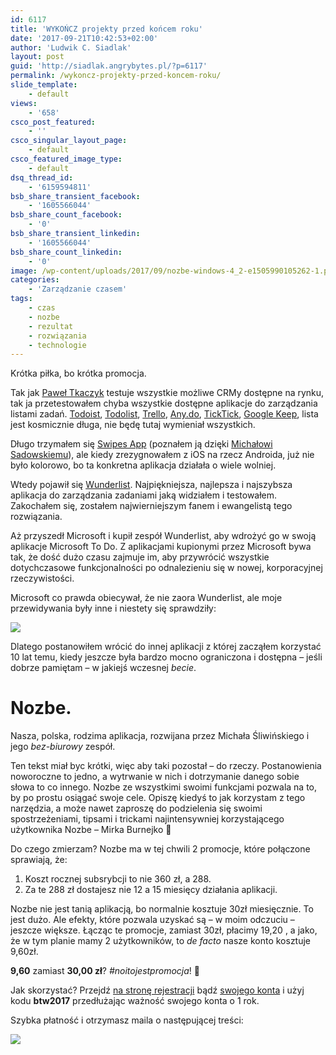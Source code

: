 ```yaml
---
id: 6117
title: 'WYKOŃCZ projekty przed końcem roku'
date: '2017-09-21T10:42:53+02:00'
author: 'Ludwik C. Siadlak'
layout: post
guid: 'http://siadlak.angrybytes.pl/?p=6117'
permalink: /wykoncz-projekty-przed-koncem-roku/
slide_template:
    - default
views:
    - '658'
csco_post_featured:
    - ''
csco_singular_layout_page:
    - default
csco_featured_image_type:
    - default
dsq_thread_id:
    - '6159594811'
bsb_share_transient_facebook:
    - '1605566044'
bsb_share_count_facebook:
    - '0'
bsb_share_transient_linkedin:
    - '1605566044'
bsb_share_count_linkedin:
    - '0'
image: /wp-content/uploads/2017/09/nozbe-windows-4_2-e1505990105262-1.png
categories:
    - 'Zarządzanie czasem'
tags:
    - czas
    - nozbe
    - rezultat
    - rozwiązania
    - technologie
---
```


Krótka piłka, bo krótka promocja.

Tak jak [Paweł Tkaczyk](http://paweltkaczyk.midea.com) testuje wszystkie możliwe CRMy dostępne na rynku, tak ja przetestowałem chyba wszystkie dostępne aplikacje do zarządzania listami zadań. [Todoist](https://en.todoist.com/), [Todolist](https://play.google.com/store/apps/details?id=com.splendapps.splendo&hl=en), [Trello](https://trello.com/), [Any.do](http://any.do), [TickTick](http://ticktick.co), [Google Keep](http://keep.google.com), lista jest kosmicznie długa, nie będę tutaj wymieniał wszystkich.

Długo trzymałem się [Swipes App](http://swipes.co) (poznałem ją dzięki [Michałowi Sadowskiemu](http://blog.brand24.pl)), ale kiedy zrezygnowałem z iOS na rzecz Androida, już nie było kolorowo, bo ta konkretna aplikacja działała o wiele wolniej.

Wtedy pojawił się [Wunderlist](http://wunderlist.com). Najpiękniejsza, najlepsza i najszybsza aplikacja do zarządzania zadaniami jaką widziałem i testowałem. Zakochałem się, zostałem najwierniejszym fanem i ewangelistą tego rozwiązania.

Aż przyszedł Microsoft i kupił zespół Wunderlist, aby wdrożyć go w swoją aplikacje Microsoft To Do. Z aplikacjami kupionymi przez Microsoft bywa tak, że dość dużo czasu zajmuje im, aby przywrócić wszystkie dotychczasowe funkcjonalności po odnalezieniu się w nowej, korporacyjnej rzeczywistości.

Microsoft co prawda obiecywał, że nie zaora Wunderlist, ale moje przewidywania były inne i niestety się sprawdziły:

[![](http://personaldevelopment.pl/wp-content/uploads/2017/09/2017-09-21_12-38-38-1-1.png)](https://thenextweb.com/apps/2017/04/20/microsoft-just-killed-wunderlist-to-launch-a-new-to-do-app/)

Dlatego postanowiłem wrócić do innej aplikacji z której zacząłem korzystać 10 lat temu, kiedy jeszcze była bardzo mocno ograniczona i dostępna – jeśli dobrze pamiętam – w jakiejś wczesnej *becie*.

# Nozbe.

Nasza, polska, rodzima aplikacja, rozwijana przez Michała Śliwińskiego i jego *bez-biurowy* zespół.

Ten tekst miał byc krótki, więc aby taki pozostał – do rzeczy. Postanowienia noworoczne to jedno, a wytrwanie w nich i dotrzymanie danego sobie słowa to co innego. Nozbe ze wszystkimi swoimi funkcjami pozwala na to, by po prostu osiągać swoje cele. Opiszę kiedyś to jak korzystam z tego narzędzia, a może nawet zaproszę do podzielenia się swoimi spostrzeżeniami, tipsami i trickami najintensywniej korzystającego użytkownika Nozbe – Mirka Burnejko 🙂

Do czego zmierzam? Nozbe ma w tej chwili 2 promocje, które połączone sprawiają, że:

1. Koszt rocznej subsrybcji to nie 360 zł, a 288.
2. Za te 288 zł dostajesz nie 12 a 15 miesięcy działania aplikacji.

Nozbe nie jest tanią aplikacją, bo normalnie kosztuje 30zł miesięcznie. To jest dużo. Ale efekty, które pozwala uzyskać są – w moim odczuciu – jeszcze większe. Łącząc te promocje, zamiast 30zł, płacimy 19,20 , a jako, że w tym planie mamy 2 użytkowników, to *de facto* nasze konto kosztuje 9,60zł.

**9,60** zamiast **30,00 zł**? *\#noitojestpromocja*! 🙂

Jak skorzystać? Przejdź [na stronę rejestracji](https://nozbe.com/?a=ludwikc) bądź [swojego konta](https://nozbe.com/?a=ludwikc) i użyj kodu **btw2017** przedłużając ważność swojego konta o 1 rok.

Szybka płatność i otrzymasz maila o następującej treści:

![](http://personaldevelopment.pl/wp-content/uploads/2017/09/nozbe-promo-1-1100x465.png)